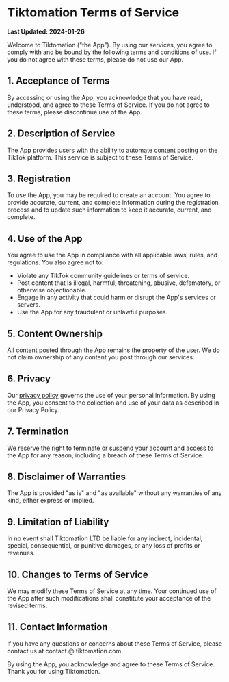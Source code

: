 # Tiktomation Terms of Service

**Last Updated: 2024-01-26**

Welcome to Tiktomation ("the App"). By using our services, you agree to comply with and be bound by the following terms and conditions of use. If you do not agree with these terms, please do not use our App.

## 1. Acceptance of Terms
By accessing or using the App, you acknowledge that you have read, understood, and agree to these Terms of Service. If you do not agree to these terms, please discontinue use of the App.

## 2. Description of Service
The App provides users with the ability to automate content posting on the TikTok platform. This service is subject to these Terms of Service.

## 3. Registration
To use the App, you may be required to create an account. You agree to provide accurate, current, and complete information during the registration process and to update such information to keep it accurate, current, and complete.

## 4. Use of the App
You agree to use the App in compliance with all applicable laws, rules, and regulations. You also agree not to:
- Violate any TikTok community guidelines or terms of service.
- Post content that is illegal, harmful, threatening, abusive, defamatory, or otherwise objectionable.
- Engage in any activity that could harm or disrupt the App's services or servers.
- Use the App for any fraudulent or unlawful purposes.

## 5. Content Ownership
All content posted through the App remains the property of the user. We do not claim ownership of any content you post through our services.

## 6. Privacy
Our [privacy policy](link-to-privacy-policy) governs the use of your personal information. By using the App, you consent to the collection and use of your data as described in our Privacy Policy.

## 7. Termination
We reserve the right to terminate or suspend your account and access to the App for any reason, including a breach of these Terms of Service.

## 8. Disclaimer of Warranties
The App is provided "as is" and "as available" without any warranties of any kind, either express or implied.

## 9. Limitation of Liability
In no event shall Tiktomation LTD be liable for any indirect, incidental, special, consequential, or punitive damages, or any loss of profits or revenues.

## 10. Changes to Terms of Service
We may modify these Terms of Service at any time. Your continued use of the App after such modifications shall constitute your acceptance of the revised terms.

## 11. Contact Information
If you have any questions or concerns about these Terms of Service, please contact us at contact @ tiktomation.com.

By using the App, you acknowledge and agree to these Terms of Service. Thank you for using Tiktomation.
